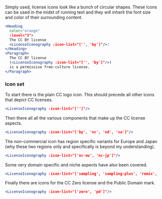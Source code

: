 Simply used, license icons look like a bunch of circular shapes. These icons can
be used in the midst of running text and they will inherit the font size and
color of their surrounding content.

```jsx
<Heading
  color="orange"
  :level="3">
  The CC BY license
  <LicenseIconography :icon-list="['', 'by']"/>:
</Heading>
<Paragraph>
  The CC BY license
  (<LicenseIconography :icon-list="['', 'by']"/>)
  is a permissive free-culture license.
</Paragraph>
```

### Icon set

To start there is the plain CC logo icon. This should precede all other icons
that depict CC licenses.

```jsx { "props": { "className": "enlarged-text" } }
<LicenseIconography :icon-list="['']"/>
```

Then there all all the various components that make up the CC license aspects.

```jsx { "props": { "className": "enlarged-text" } }
<LicenseIconography :icon-list="['by', 'nc', 'nd', 'sa']"/>
```

The non-commercial icon has region specific variants for Europe and Japan (why
these two regions only and specifically is beyond my understanding).

```jsx { "props": { "className": "enlarged-text" } }
<LicenseIconography :icon-list="['nc-eu', 'nc-jp']"/>
```

Some very domain specific and niche aspects have also been covered.

```jsx { "props": { "className": "enlarged-text" } }
<LicenseIconography :icon-list="['sampling', 'sampling-plus', 'remix', 'share']"/>
```

Finally there are icons for the CC Zero license and the Public Domain mark.

```jsx { "props": { "className": "enlarged-text" } }
<LicenseIconography :icon-list="['zero', 'pd']"/>
```
